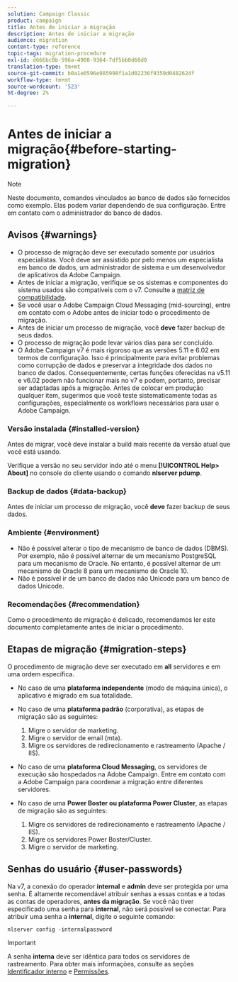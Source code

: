 ```yaml
---
solution: Campaign Classic
product: campaign
title: Antes de iniciar a migração
description: Antes de iniciar a migração
audience: migration
content-type: reference
topic-tags: migration-procedure
exl-id: d666bc0b-596a-4908-9364-7df5bb8d68d0
translation-type: tm+mt
source-git-commit: b0a1e0596e985998f1a1d02236f9359d0482624f
workflow-type: tm+mt
source-wordcount: '523'
ht-degree: 2%

---
```


# Antes de iniciar a migração{#before-starting-migration}

>[!NOTE]
>
>Neste documento, comandos vinculados ao banco de dados são fornecidos como exemplo. Elas podem variar dependendo de sua configuração. Entre em contato com o administrador do banco de dados.

## Avisos {#warnings}

* O processo de migração deve ser executado somente por usuários especialistas. Você deve ser assistido por pelo menos um especialista em banco de dados, um administrador de sistema e um desenvolvedor de aplicativos da Adobe Campaign.
* Antes de iniciar a migração, verifique se os sistemas e componentes do sistema usados são compatíveis com o v7. Consulte a [matriz de compatibilidade](../../rn/using/compatibility-matrix.md).
* Se você usar o Adobe Campaign Cloud Messaging (mid-sourcing), entre em contato com o Adobe antes de iniciar todo o procedimento de migração.
* Antes de iniciar um processo de migração, você **deve** fazer backup de seus dados.
* O processo de migração pode levar vários dias para ser concluído.
* O Adobe Campaign v7 é mais rigoroso que as versões 5.11 e 6.02 em termos de configuração. Isso é principalmente para evitar problemas como corrupção de dados e preservar a integridade dos dados no banco de dados. Consequentemente, certas funções oferecidas na v5.11 e v6.02 podem não funcionar mais no v7 e podem, portanto, precisar ser adaptadas após a migração. Antes de colocar em produção qualquer item, sugerimos que você teste sistematicamente todas as configurações, especialmente os workflows necessários para usar o Adobe Campaign.

### Versão instalada {#installed-version}

Antes de migrar, você deve instalar a build mais recente da versão atual que você está usando.

Verifique a versão no seu servidor indo até o menu **[!UICONTROL Help> About]** no console do cliente usando o comando **nlserver pdump**.

### Backup de dados {#data-backup}

Antes de iniciar um processo de migração, você **deve** fazer backup de seus dados.

### Ambiente {#environment}

* Não é possível alterar o tipo de mecanismo de banco de dados (DBMS). Por exemplo, não é possível alternar de um mecanismo PostgreSQL para um mecanismo de Oracle. No entanto, é possível alternar de um mecanismo de Oracle 8 para um mecanismo de Oracle 10.
* Não é possível ir de um banco de dados não Unicode para um banco de dados Unicode.

### Recomendações {#recommendation}

Como o procedimento de migração é delicado, recomendamos ler este documento completamente antes de iniciar o procedimento.

## Etapas de migração {#migration-steps}

O procedimento de migração deve ser executado em **all** servidores e em uma ordem específica.

* No caso de uma **plataforma independente** (modo de máquina única), o aplicativo é migrado em sua totalidade.
* No caso de uma **plataforma padrão** (corporativa), as etapas de migração são as seguintes:

   1. Migre o servidor de marketing.
   1. Migre o servidor de email (mta).
   1. Migre os servidores de redirecionamento e rastreamento (Apache / IIS).

* No caso de uma **plataforma Cloud Messaging**, os servidores de execução são hospedados na Adobe Campaign. Entre em contato com a Adobe Campaign para coordenar a migração entre diferentes servidores.
* No caso de uma **Power Boster ou plataforma Power Cluster**, as etapas de migração são as seguintes:

   1. Migre os servidores de redirecionamento e rastreamento (Apache / IIS).
   1. Migre os servidores Power Boster/Cluster.
   1. Migre o servidor de marketing.

## Senhas do usuário {#user-passwords}

Na v7, a conexão do operador **internal** e **admin** deve ser protegida por uma senha. É altamente recomendável atribuir senhas a essas contas e a todas as contas de operadores, **antes da migração**. Se você não tiver especificado uma senha para **internal**, não será possível se conectar. Para atribuir uma senha a **internal**, digite o seguinte comando:

```
nlserver config -internalpassword
```

>[!IMPORTANT]
>
>A senha **interna** deve ser idêntica para todos os servidores de rastreamento. Para obter mais informações, consulte as seções [Identificador interno](../../installation/using/configuring-campaign-server.md#internal-identifier) e [Permissões](../../platform/using/access-management.md).
